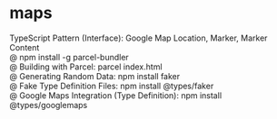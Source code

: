 # maps
TypeScript Pattern (Interface): Google Map Location, Marker, Marker Content<br/>
@ npm install -g parcel-bundler<br/>
@ Building with Parcel: parcel index.html<br/>
@ Generating Random Data: npm install faker<br/>
@ Fake Type Definition Files: npm install @types/faker<br/>
@ Google Maps Integration (Type Definition): npm install @types/googlemaps<br/>
